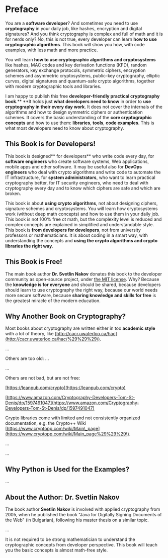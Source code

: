 # Preface

You are a **software developer**? And sometimes you need to use **cryptography** in your daily job, like hashes, encryption and digital signatures? And you think cryptography is complex and full of math and it is for nerds only? No, this is not true, every developer can learn **how to use cryptographic algorithms**. This book will show you how, with code examples, with less math and more practice.

You will learn **how to use cryptographic algorithms and cryptosystems** like hashes, MAC codes and key derivation functions \(KFD\), random generators, key exchange protocols, symmetric ciphers, encryption schemes and asymmetric cryptosystems, public-key cryptography, elliptic curves, digital signatures and quantum-safe crypto algorithms, together with modern cryptographic tools and libraries.

I am happy to publish this free **developer-friendly practical cryptography book**.** **It holds just **what developers need to know** in order to **use cryptography in their every day work**. It does not cover the internals of the algorithms and how to design symmetric ciphers or authentication schemes. It covers the basic understanding of the **core cryptographic concepts** and how to use them: **libraries**, **tools**, **code examples**. This is what most developers need to know about cryptography.

## This Book is for Developers!

This book is designed** for developers** who write code every day, for **software engineers** who create software systems, Web applications, mobile apps and other software. It may be useful also for **DevOps engineers** who deal with crypto algorithms and write code to automate the IT infrastructure, for **system administrators**, who want to learn practical cryptography better, for IT security engineers, who need to deal with cryptography every day and to know which ciphers are safe and which are broken.

This book is about **using crypto algorithms**, not about designing ciphers, signature schemes and cryptosystems. You will learn how cryptosystems work \(without deep math concepts\) and how to use them in your daily job. This book is not 100% free ot math, but the complexity level is reduced and complex concepts are explained in simplified and understandable style. This book is **from developers for developers**, not from university professors or mathematicians. It is about coding in a smart way, with understanding the concepts and **using the crypto algorithms and crypto libraries the right way**.

## This Book is Free!

The main book author **Dr. Svetlin Nakov** donates this book to the developer community as open-source project, under [the MIT license](https://opensource.org/licenses/MIT). Why? Because the **knowledge is for everyone** and should be shared, because developers should learn to use cryptography the right way, because our world needs more secure software, because **sharing knowledge and skills for free** is the greatest miracle of the modern education.

## Why Another Book on Cryptography?

Most books about cryptography are written either in too **academic style** with a lot of theory, like [http://cacr.uwaterloo.ca/hac](http://cacr.uwaterloo.ca/hac/%29%29%29\).

...

Others are too old: ...

...

Others are not bad, but are not free:

[https://leanpub.com/crypto](https://leanpub.com/crypto)

[https://www.amazon.com/Cryptography-Developers-Tom-St-Denis/dp/1597491047](https://www.amazon.com/Cryptography-Developers-Tom-St-Denis/dp/1597491047)

Crypto libraries come with limited and not consistently organized documentation, e.g. the Crypto++ Wiki [https://www.cryptopp.com/wiki/Main\_page](https://www.cryptopp.com/wiki/Main_page%29%29%29\).

...



...



## Why Python is Used for the Examples?

...

## About the Author: Dr. Svetlin Nakov

The book author **Svetlin Nakov** is involved with applied cryptography from 2005, when he published the book "Java for Digitally Signing Documents of the Web" \(in Bulgarian\), following his master thesis on a similar topic.

...

It is not required to be strong mathematician to understand the cryptographic concepts from developer perspective. This book will teach you the basic concepts is almost math-free style.

